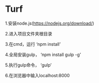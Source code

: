 # Turf

1.安装node.js(https://nodejs.org/download/)

2.进入项目文件夹根目录

3.在cmd，运行 ‘npm install’

4.全局安装gulp，  ‘npm install gulp -g’

5.执行gulp命令，  ‘gulp’

6.在浏览器中输入localhost:8000
